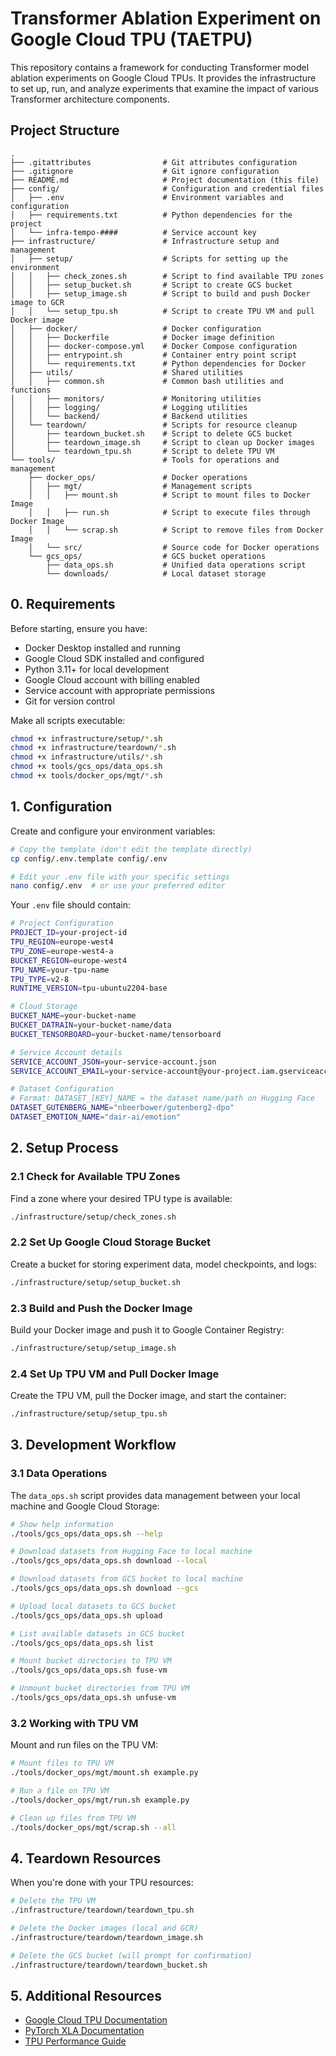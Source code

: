 # Transformer Ablation Experiment on Google Cloud TPU (TAETPU)

This repository contains a framework for conducting Transformer model ablation experiments on Google Cloud TPUs. It provides the infrastructure to set up, run, and analyze experiments that examine the impact of various Transformer architecture components.

## Project Structure

```
.
├── .gitattributes                # Git attributes configuration
├── .gitignore                    # Git ignore configuration
├── README.md                     # Project documentation (this file)
├── config/                       # Configuration and credential files
│   ├── .env                      # Environment variables and configuration
│   ├── requirements.txt          # Python dependencies for the project
│   └── infra-tempo-####          # Service account key
├── infrastructure/               # Infrastructure setup and management
│   ├── setup/                    # Scripts for setting up the environment
│   │   ├── check_zones.sh        # Script to find available TPU zones
│   │   ├── setup_bucket.sh       # Script to create GCS bucket
│   │   ├── setup_image.sh        # Script to build and push Docker image to GCR
│   │   └── setup_tpu.sh          # Script to create TPU VM and pull Docker image
│   ├── docker/                   # Docker configuration
│   │   ├── Dockerfile            # Docker image definition
│   │   ├── docker-compose.yml    # Docker Compose configuration
│   │   ├── entrypoint.sh         # Container entry point script
│   │   └── requirements.txt      # Python dependencies for Docker
│   ├── utils/                    # Shared utilities
│   │   ├── common.sh             # Common bash utilities and functions
│   │   ├── monitors/             # Monitoring utilities
│   │   ├── logging/              # Logging utilities
│   │   └── backend/              # Backend utilities
│   └── teardown/                 # Scripts for resource cleanup
│       ├── teardown_bucket.sh    # Script to delete GCS bucket
│       ├── teardown_image.sh     # Script to clean up Docker images
│       └── teardown_tpu.sh       # Script to delete TPU VM
└── tools/                        # Tools for operations and management
    ├── docker_ops/               # Docker operations
    │   ├── mgt/                  # Management scripts
    │   │   ├── mount.sh          # Script to mount files to Docker Image
    │   │   ├── run.sh            # Script to execute files through Docker Image
    │   │   └── scrap.sh          # Script to remove files from Docker Image
    │   └── src/                  # Source code for Docker operations
    └── gcs_ops/                  # GCS bucket operations
        ├── data_ops.sh           # Unified data operations script
        └── downloads/            # Local dataset storage
```

## 0. Requirements

Before starting, ensure you have:

- Docker Desktop installed and running
- Google Cloud SDK installed and configured
- Python 3.11+ for local development
- Google Cloud account with billing enabled
- Service account with appropriate permissions
- Git for version control

Make all scripts executable:
```bash
chmod +x infrastructure/setup/*.sh
chmod +x infrastructure/teardown/*.sh
chmod +x infrastructure/utils/*.sh
chmod +x tools/gcs_ops/data_ops.sh
chmod +x tools/docker_ops/mgt/*.sh
```

## 1. Configuration

Create and configure your environment variables:

```bash
# Copy the template (don't edit the template directly)
cp config/.env.template config/.env

# Edit your .env file with your specific settings
nano config/.env  # or use your preferred editor
```

Your `.env` file should contain:

```bash
# Project Configuration
PROJECT_ID=your-project-id
TPU_REGION=europe-west4
TPU_ZONE=europe-west4-a
BUCKET_REGION=europe-west4
TPU_NAME=your-tpu-name
TPU_TYPE=v2-8
RUNTIME_VERSION=tpu-ubuntu2204-base

# Cloud Storage
BUCKET_NAME=your-bucket-name
BUCKET_DATRAIN=your-bucket-name/data
BUCKET_TENSORBOARD=your-bucket-name/tensorboard

# Service Account details
SERVICE_ACCOUNT_JSON=your-service-account.json
SERVICE_ACCOUNT_EMAIL=your-service-account@your-project.iam.gserviceaccount.com

# Dataset Configuration
# Format: DATASET_[KEY]_NAME = the dataset name/path on Hugging Face
DATASET_GUTENBERG_NAME="nbeerbower/gutenberg2-dpo"
DATASET_EMOTION_NAME="dair-ai/emotion"
```

## 2. Setup Process

### 2.1 Check for Available TPU Zones

Find a zone where your desired TPU type is available:

```bash
./infrastructure/setup/check_zones.sh
```

### 2.2 Set Up Google Cloud Storage Bucket

Create a bucket for storing experiment data, model checkpoints, and logs:

```bash
./infrastructure/setup/setup_bucket.sh
```

### 2.3 Build and Push the Docker Image

Build your Docker image and push it to Google Container Registry:

```bash
./infrastructure/setup/setup_image.sh
```

### 2.4 Set Up TPU VM and Pull Docker Image

Create the TPU VM, pull the Docker image, and start the container:

```bash
./infrastructure/setup/setup_tpu.sh
```

## 3. Development Workflow

### 3.1 Data Operations

The `data_ops.sh` script provides data management between your local machine and Google Cloud Storage:

```bash
# Show help information
./tools/gcs_ops/data_ops.sh --help

# Download datasets from Hugging Face to local machine
./tools/gcs_ops/data_ops.sh download --local

# Download datasets from GCS bucket to local machine
./tools/gcs_ops/data_ops.sh download --gcs

# Upload local datasets to GCS bucket
./tools/gcs_ops/data_ops.sh upload

# List available datasets in GCS bucket
./tools/gcs_ops/data_ops.sh list

# Mount bucket directories to TPU VM
./tools/gcs_ops/data_ops.sh fuse-vm

# Unmount bucket directories from TPU VM
./tools/gcs_ops/data_ops.sh unfuse-vm
```

### 3.2 Working with TPU VM

Mount and run files on the TPU VM:

```bash
# Mount files to TPU VM
./tools/docker_ops/mgt/mount.sh example.py

# Run a file on TPU VM
./tools/docker_ops/mgt/run.sh example.py

# Clean up files from TPU VM
./tools/docker_ops/mgt/scrap.sh --all
```

## 4. Teardown Resources

When you're done with your TPU resources:

```bash
# Delete the TPU VM
./infrastructure/teardown/teardown_tpu.sh

# Delete the Docker images (local and GCR)
./infrastructure/teardown/teardown_image.sh

# Delete the GCS bucket (will prompt for confirmation)
./infrastructure/teardown/teardown_bucket.sh
```

## 5. Additional Resources

- [Google Cloud TPU Documentation](https://cloud.google.com/tpu/docs)
- [PyTorch XLA Documentation](https://pytorch.org/xla/)
- [TPU Performance Guide](https://cloud.google.com/tpu/docs/performance-guide)